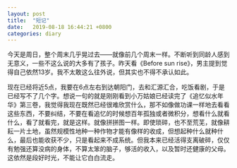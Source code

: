 ```yaml
---
layout: post
title:  "短记"
date:   2019-08-18 16:44:21 +0800
categories: diary
---
```


今天是周日，整个周末几乎晃过去——就像前几个周末一样。不断听到同龄人感到无意义，一些不这么说的大多有了孩子。昨天看《Before sun rise》，男主提到觉得自己依然13岁。我不太敢这么往外说，但其实也不得不承认如此。

现在已经将近5点，我要在6点左右到达朝阳门，去和汇源汇合，吃饭看剧，于是已经写不了几个字。想说一句的就是刚刚看到小万姑娘已经读完了《追忆似水年华》第三卷，我觉得我现在既然已经很难欣赏什么，那不如像做功课一样地去看看这些东西，不要纠结，不要在看追忆的时候想百年孤独或者微积分，想看什么就看什么，看了就看完，就是这样。就像拼拼图一样。即使琐碎，也不至荒芜，就像耕耘一片土地，虽然规模性地种一种作物才能有像样的收成，但想起种什么就种什么，最后也能收获不少，只是看起来不成系统。但我本来已经活得支离破碎，仅仅有勉强还算没病的身体，不算太笨的脑子，够活的收入，以及暂时还健康的父母。这依然是段好时光，不能让它白白流走。
